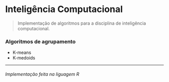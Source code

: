 # Inteligência Computacional
> Implementação de algoritmos para a disciplina de inteligência computacional.

### Algoritmos de agrupamento
* K-means
* K-medoids

---
###### *Implementação feita na liguagem R*

